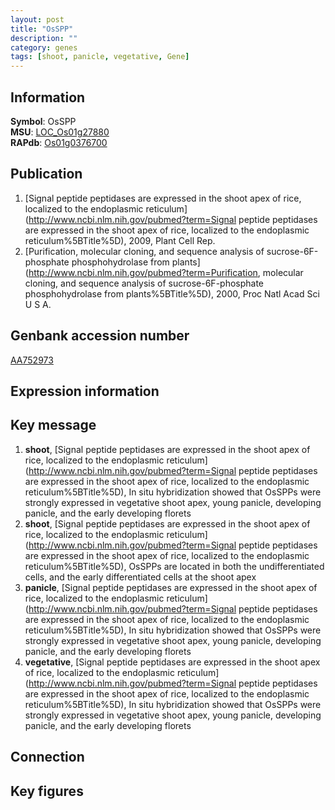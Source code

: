 ```yaml
---
layout: post
title: "OsSPP"
description: ""
category: genes
tags: [shoot, panicle, vegetative, Gene]
---
```


## Information
__Symbol__: OsSPP  
__MSU__: [LOC_Os01g27880](http://rice.plantbiology.msu.edu/cgi-bin/ORF_infopage.cgi?orf=LOC_Os01g27880)  
__RAPdb__: [Os01g0376700](http://rapdb.dna.affrc.go.jp/viewer/gbrowse_details/irgsp1?name=Os01g0376700)  

## Publication
1. [Signal peptide peptidases are expressed in the shoot apex of rice, localized to the endoplasmic reticulum](http://www.ncbi.nlm.nih.gov/pubmed?term=Signal peptide peptidases are expressed in the shoot apex of rice, localized to the endoplasmic reticulum%5BTitle%5D), 2009, Plant Cell Rep.
2. [Purification, molecular cloning, and sequence analysis of sucrose-6F-phosphate phosphohydrolase from plants](http://www.ncbi.nlm.nih.gov/pubmed?term=Purification, molecular cloning, and sequence analysis of sucrose-6F-phosphate phosphohydrolase from plants%5BTitle%5D), 2000, Proc Natl Acad Sci U S A.

## Genbank accession number
[AA752973](http://www.ncbi.nlm.nih.gov/nuccore/AA752973)  

## Expression information

## Key message
1. __shoot__, [Signal peptide peptidases are expressed in the shoot apex of rice, localized to the endoplasmic reticulum](http://www.ncbi.nlm.nih.gov/pubmed?term=Signal peptide peptidases are expressed in the shoot apex of rice, localized to the endoplasmic reticulum%5BTitle%5D),  In situ hybridization showed that OsSPPs were strongly expressed in vegetative shoot apex, young panicle, developing panicle, and the early developing florets
2. __shoot__, [Signal peptide peptidases are expressed in the shoot apex of rice, localized to the endoplasmic reticulum](http://www.ncbi.nlm.nih.gov/pubmed?term=Signal peptide peptidases are expressed in the shoot apex of rice, localized to the endoplasmic reticulum%5BTitle%5D),  OsSPPs are located in both the undifferentiated cells, and the early differentiated cells at the shoot apex
3. __panicle__, [Signal peptide peptidases are expressed in the shoot apex of rice, localized to the endoplasmic reticulum](http://www.ncbi.nlm.nih.gov/pubmed?term=Signal peptide peptidases are expressed in the shoot apex of rice, localized to the endoplasmic reticulum%5BTitle%5D),  In situ hybridization showed that OsSPPs were strongly expressed in vegetative shoot apex, young panicle, developing panicle, and the early developing florets
4. __vegetative__, [Signal peptide peptidases are expressed in the shoot apex of rice, localized to the endoplasmic reticulum](http://www.ncbi.nlm.nih.gov/pubmed?term=Signal peptide peptidases are expressed in the shoot apex of rice, localized to the endoplasmic reticulum%5BTitle%5D),  In situ hybridization showed that OsSPPs were strongly expressed in vegetative shoot apex, young panicle, developing panicle, and the early developing florets

## Connection

## Key figures


